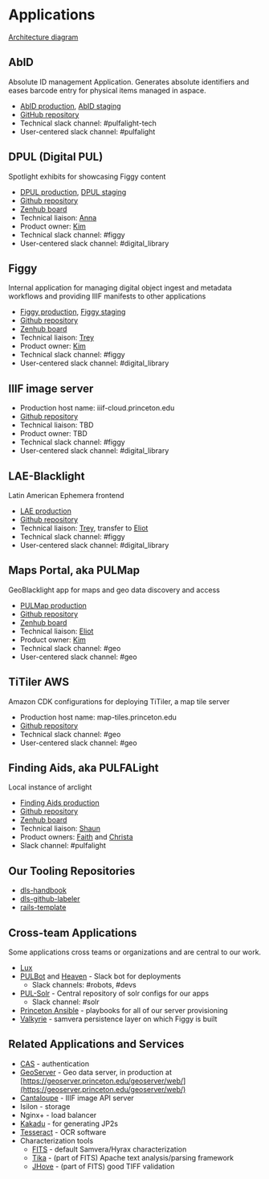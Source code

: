 # Applications

[Architecture diagram](https://docs.google.com/drawings/d/1qqHoceL4nahv8wmhK_QltL8f1StdBJ5GYFpIa6JQ3PA/edit)

## AbID
Absolute ID management Application. Generates absolute identifiers and eases
barcode entry for physical items managed in aspace.
  * [AbID production](https://abid.princeton.edu/), [AbID staging](https://abid-staging.princeton.edu/)
  * [GitHub repository](https://github.com/pulibrary/abid)
  * Technical slack channel: #pulfalight-tech
  * User-centered slack channel: #pulfalight

## DPUL (Digital PUL)
Spotlight exhibits for showcasing Figgy content
  * [DPUL production](https://dpul.princeton.edu/), [DPUL staging](https://dpul-staging.princeton.edu/)
  * [Github repository](https://github.com/pulibrary/dpul)
  * [Zenhub board](https://app.zenhub.com/workspaces/dpul-5cc9dbb2262a972347170639/board?repos=49439415&showEstimates=false&showReleases=false)
  * Technical liaison: [Anna](https://github.com/hackmastera)
  * Product owner: [Kim](https://github.com/kelea99)
  * Technical slack channel: #figgy
  * User-centered slack channel: #digital_library

## Figgy
Internal application for managing digital object ingest and metadata workflows and providing IIIF manifests to other applications
  * [Figgy production](https://figgy.princeton.edu), [Figgy staging](https://figgy-staging.princeton.edu)
  * [Github repository](https://github.com/pulibrary/figgy)
  * [Zenhub board](https://app.zenhub.com/workspaces/figgystudio-5c06d2e24b5806bc2bfa890b/board)
  * Technical liaison: [Trey](https://github.com/tpendragon)
  * Product owner: [Kim](https://github.com/kelea99)
  * Technical slack channel: #figgy
  * User-centered slack channel: #digital_library

## IIIF image server
  * Production host name: iiif-cloud.princeton.edu
  * [Github repository](https://github.com/pulibrary/serverless-iiif)
  * Technical liaison: TBD
  * Product owner: TBD
  * Technical slack channel: #figgy
  * User-centered slack channel: #digital_library

## LAE-Blacklight
Latin American Ephemera frontend
  * [LAE production](https://lae.princeton.edu)
  * [Github repository](https://github.com/pulibrary/lae-blacklight)
  * Technical liaison: [Trey](https://github.com/tpendragon), transfer to [Eliot](https://github.com/eliotjordan)
  * Technical slack channel: #figgy
  * User-centered slack channel: #digital_library

## Maps Portal, aka PULMap
GeoBlacklight app for maps and geo data discovery and access
  * [PULMap production](https://maps.princeton.edu)
  * [Github repository](https://github.com/pulibrary/pulmap)
  * [Zenhub board](https://app.zenhub.com/workspaces/pulmap-5cf5538c08e7e9307cd79c45/board?repos=26446857)
  * Technical liaison: [Eliot](https://github.com/eliotjordan)
  * Product owner: [Kim](https://github.com/kelea99)
  * Technical slack channel: #geo
  * User-centered slack channel: #geo

## TiTiler AWS
Amazon CDK configurations for deploying TiTiler, a map tile server
  * Production host name: map-tiles.princeton.edu
  * [Github repository](https://github.com/pulibrary/titiler-aws)
  * Technical slack channel: #geo
  * User-centered slack channel: #geo

## Finding Aids, aka PULFALight
Local instance of arclight
  * [Finding Aids production](https://findingaids.princeton.edu)
  * [Github repository](https://github.com/pulibrary/pulfalight)
  * [Zenhub board](https://app.zenhub.com/workspaces/pulfalight-5da4b7d9f037f100019dba23/board?repos=157741631)
  * Technical liaison: [Shaun](https://github.com/sdellis)
  * Product owners: [Faith](https://github.com/faithc) and [Christa](https://github.com/ccleeton)
  * Slack channel: #pulfalight


## Our Tooling Repositories
* [dls-handbook](https://github.com/pulibrary/dls-handbook)
* [dls-github-labeler](https://github.com/pulibrary/dls-github-labeler)
* [rails-template](https://github.com/pulibrary/rails-template)


## Cross-team Applications

Some applications cross teams or organizations and are central to our work.

* [Lux](https://github.com/pulibrary/lux)
* [PULBot](https://github.com/pulibrary/pulbot) and [Heaven](https://github.com/pulibrary/heaven) - Slack bot for deployments
  * Slack channels: #robots, #devs
* [PUL-Solr](https://github.com/pulibrary/pul_solr) - Central repository of solr configs for our apps
  * Slack channel: #solr
* [Princeton Ansible](https://github.com/pulibrary/princeton_ansible) -
  playbooks for all of our server provisioning
* [Valkyrie](https://github.com/samvera-labs/valkyrie) - samvera persistence
  layer on which Figgy is built

## Related Applications and Services

* [CAS](https://www.princeton.edu/cas) - authentication
* [GeoServer](http://geoserver.org/) - Geo data server, in production at
  [https://geoserver.princeton.edu/geoserver/web/](https://geoserver.princeton.edu/geoserver/web/)
* [Cantaloupe](https://github.com/medusa-project/cantaloupe) - IIIF image API server
* Isilon - storage
* Nginx+ - load balancer
* [Kakadu](http://kakadusoftware.com/downloads/) - for generating JP2s
* [Tesseract](https://github.com/tesseract-ocr/tesseract) - OCR software
* Characterization tools
  * [FITS](https://projects.iq.harvard.edu/fits) - default Samvera/Hyrax characterization
  * [Tika](https://tika.apache.org/) - (part of FITS) Apache text analysis/parsing framework
  * [JHove](https://github.com/openpreserve/jhove) - (part of FITS) good TIFF validation
